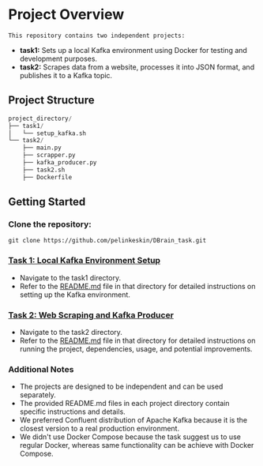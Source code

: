 # Project Overview
	This repository contains two independent projects:

* __task1:__ Sets up a local Kafka environment using Docker for testing and development purposes.
* __task2:__ Scrapes data from a website, processes it into JSON format, and publishes it to a Kafka topic.

## Project Structure
```python
project_directory/
├── task1/
│   └── setup_kafka.sh
└── task2/
    ├── main.py
    ├── scrapper.py
    ├── kafka_producer.py
    ├── task2.sh
    ├── Dockerfile
```

## Getting Started
### Clone the repository:
    git clone https://github.com/pelinkeskin/DBrain_task.git
### [Task 1: Local Kafka Environment Setup](task1/)
* Navigate to the task1 directory.
* Refer to the [README.md](task1/README.md) file in that directory for detailed instructions on setting up the Kafka environment.
### [Task 2: Web Scraping and Kafka Producer](task2/)
* Navigate to the task2 directory.
* Refer to the [README.md](task2/README.md) file in that directory for detailed instructions on running the project, dependencies, usage, and potential improvements.
### Additional Notes
* The projects are designed to be independent and can be used separately.
* The provided README.md files in each project directory contain specific instructions and details.
* We preferred Confluent distribution of Apache Kafka because it is the closest version to a real production environment.
* We didn't use Docker Compose because the task suggest us to use regular Docker, whereas same functionality can be achieve with Docker Compose.
